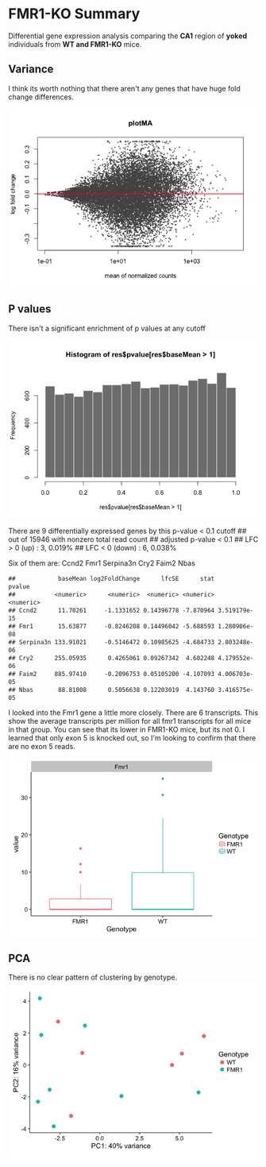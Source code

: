# FMR1-KO Summary

Differential gene expression analysis comparing the **CA1** region of **yoked** individuals from **WT and FMR1-KO** mice. 

## Variance
I think its worth nothing that there aren't any genes that have huge fold change differences. 

![](FMR1_files/figure-markdown_strict/DESeq-1.png)

## P values
There isn't a significant enrichment of p values at any cutoff

![](FMR1_files/figure-markdown_strict/DESeq-3.png)

There are 9 differentially expressed genes by this p-value < 0.1 cutoff
    ## out of 15946 with nonzero total read count
    ## adjusted p-value < 0.1
    ## LFC > 0 (up)     : 3, 0.019% 
    ## LFC < 0 (down)   : 6, 0.038% 

Six of them are: Ccnd2 Fmr1 Serpina3n Cry2 Faim2 Nbas

    ##            baseMean log2FoldChange      lfcSE      stat       pvalue
    ##           <numeric>      <numeric>  <numeric> <numeric>    <numeric>
    ## Ccnd2      11.70261     -1.1331652 0.14396778 -7.870964 3.519179e-15
    ## Fmr1       15.63877     -0.8246208 0.14496042 -5.688593 1.280906e-08
    ## Serpina3n 133.91021     -0.5146472 0.10985625 -4.684733 2.803248e-06
    ## Cry2      255.05935      0.4265061 0.09267342  4.602248 4.179552e-06
    ## Faim2     885.97410     -0.2096753 0.05105200 -4.107093 4.006703e-05
    ## Nbas       88.81008      0.5056638 0.12203019  4.143760 3.416575e-05
     

I looked into the Fmr1 gene a little more closely. There are 6 transcripts. This show the average transcripts per million for all fmr1 transcripts for all mice in that group. You can see that its lower in FMR1-KO mice, but its not 0. I learned that only exon 5 is knocked out, so I'm looking to confirm that there are no exon 5 reads. 
    
![](FMR1_files/figure-markdown_strict/fmr1-4.png)

## PCA
There is no clear pattern of clustering by genotype. 
![](FMR1_files/figure-markdown_strict/pca-1.png)
